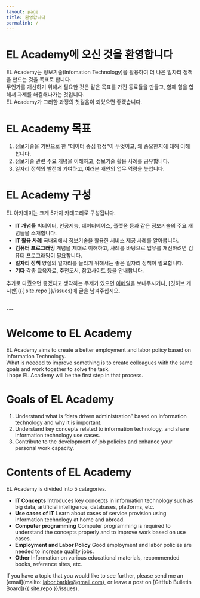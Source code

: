 ```yaml
---
layout: page
title: 환영합니다
permalink: /
---
```


# EL Academy에 오신 것을 환영합니다

EL Academy는 정보기술(Infomation Technology)을 활용하여 더 나은 일자리 정책을 만드는 것을 목표로 합니다.  
무언가를 개선하기 위해서 필요한 것은 같은 목표를 가진 동료들을 만들고, 함께 힘을 합해서 과제를 해결해나가는 것입니다.  
EL Academy가 그러한 과정의 첫걸음이 되었으면 좋겠습니다.  

# EL Academy 목표

1. 정보기술을 기반으로 한 "데이터 중심 행정"이 무엇이고, 왜 중요한지에 대해 이해합니다.  
2. 정보기술 관련 주요 개념을 이해하고, 정보기술 활용 사례를 공유합니다.  
3. 일자리 정책의 발전에 기여하고, 여러분 개인의 업무 역량을 높입니다.  

# EL Academy 구성

EL 아카데미는 크게 5가지 카테고리로 구성됩니다.  

 - **IT 개념들** 빅데이터, 인공지능, 데이터베이스, 플랫폼 등과 같은 정보기술의 주요 개념들을 소개합니다.  
 - **IT 활용 사례** 국내외에서 정보기술을 활용한 서비스 제공 사례를 알아봅니다.  
 - **컴퓨터 프로그래밍** 개념을 제대로 이해하고, 사례를 바탕으로 업무를 개선하려면 컴퓨터 프로그래밍이 필요합니다.  
 - **일자리 정책** 양질의 일자리를 늘리기 위해서는 좋은 일자리 정책이 필요합니다.  
 - **기타** 각종 교육자료, 추천도서, 참고사이트 등을 안내합니다.  
 
추가로 다뤘으면 좋겠다고 생각하는 주제가 있으면 [이메일](mailto:labor.barkle@gmail.com)을 보내주시거나, [깃허브 게시판]({{ site.repo }}/issues)에 글을 남겨주십시오.

<br>
---
<br>

# Welcome to EL Academy

EL Academy aims to create a better employment and labor policy based on Information Technology.  
What is needed to improve something is to create colleagues with the same goals and work together to solve the task.  
I hope EL Academy will be the first step in that process.  

# Goals of EL Academy

1. Understand what is “data driven administration” based on information technology and why it is important.
2. Understand key concepts related to information technology, and share information technology use cases.  
3. Contribute to the development of job policies and enhance your personal work capacity.  

# Contents of EL Academy

EL Academy is divided into 5 categories.  

 - **IT Concepts** Introduces key concepts in information technology such as big data, artificial intelligence, databases, platforms, etc.  
 - **Use cases of IT** Learn about cases of service provision using information technology at home and abroad.  
 - **Computer programming** Computer programming is required to understand the concepts properly and to improve work based on use cases.  
 - **Employment and Labor Policy** Good employment and labor policies are needed to increase quality jobs.  
 - **Other** Information on various educational materials, recommended books, reference sites, etc.  
 
If you have a topic that you would like to see further, please send me an [email](mailto: labor.barkle@gmail.com), or leave a post on [GitHub Bulletin Board]({{ site.repo }}/issues).
